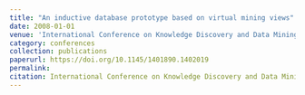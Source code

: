```yaml
---
title: "An inductive database prototype based on virtual mining views"
date: 2008-01-01
venue: 'International Conference on Knowledge Discovery and Data Mining, ACM SIGKDD'
category: conferences
collection: publications
paperurl: https://doi.org/10.1145/1401890.1402019
permalink: 
citation: International Conference on Knowledge Discovery and Data Mining, ACM SIGKDD.
---
```

